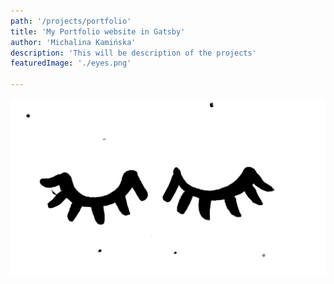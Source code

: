 ```yaml
---
path: '/projects/portfolio'
title: 'My Portfolio website in Gatsby'
author: 'Michalina Kamińska'
description: 'This will be description of the projects'
featuredImage: './eyes.png'

---
```


<div class="image-wrapper"> 


![photo](eyes.png)

</div>

